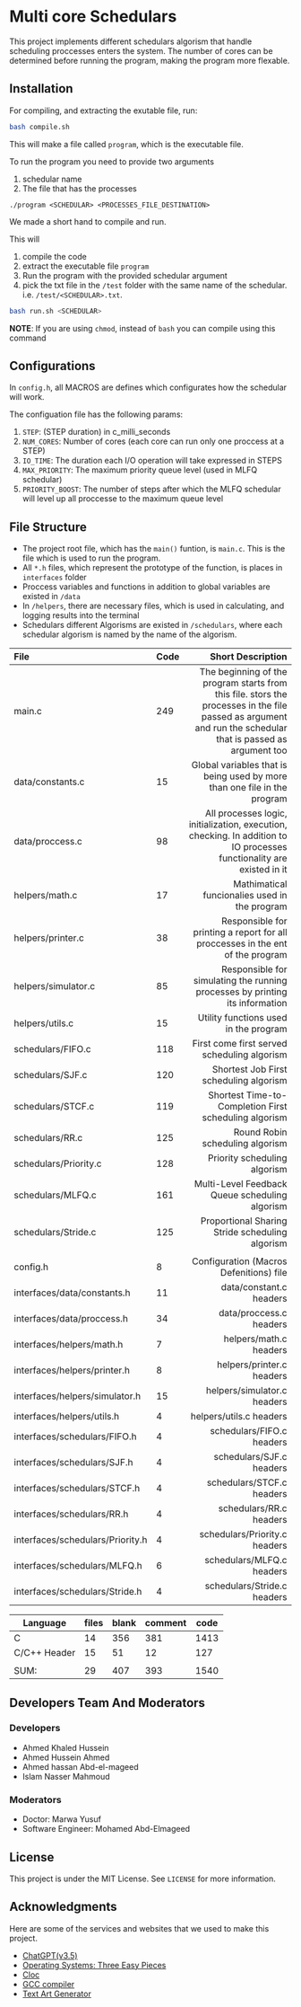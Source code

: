 # Multi core Schedulars

This project implements different schedulars algorism that handle scheduling proccesses enters the system.
The number of cores can be determined before running the program, making the program more flexable.

## Installation

For compiling, and extracting the exutable file, run:

```bash
bash compile.sh
```

This will make a file called `program`, which is the executable file.

To run the program you need to provide two arguments

1. schedular name
2. The file that has the processes

```
./program <SCHEDULAR> <PROCESSES_FILE_DESTINATION>
```

We made a short hand to compile and run.

This will

1. compile the code
2. extract the executable file `program`
3. Run the program with the provided schedular argument
4. pick the txt file in the `/test` folder with the same name of the schedular. i.e. `/test/<SCHEDULAR>.txt`.

```bash
bash run.sh <SCHEDULAR>
```

**NOTE**: If you are using `chmod`, instead of `bash` you can compile using this command

## Configurations

In `config.h`, all MACROS are defines which configurates how the schedular will work.

The configuation file has the following params:

1. `STEP`: (STEP duration) in c_milli_seconds
2. `NUM_CORES`: Number of cores (each core can run only one proccess at a STEP)
3. `IO_TIME`: The duration each I/O operation will take expressed in STEPS
4. `MAX_PRIORITY`: The maximum priority queue level (used in MLFQ schedular)
5. `PRIORITY_BOOST`: The number of steps after which the MLFQ schedular will level up all proccesse to the maximum queue level

## File Structure

- The project root file, which has the `main()` funtion, is `main.c`. This is the file which is used to run the program.
- All `*.h` files, which represent the prototype of the function, is places in `interfaces` folder
- Proccess variables and functions in addition to global variables are existed in `/data`
- In `/helpers`, there are necessary files, which is used in calculating, and logging results into the terminal
- Schedulars different Algorisms are existed in `/schedulars`, where each schedular algorism is named by the name of the algorism.

| File                             | Code |                                                                                                                                           Short Description |
| :------------------------------- | ---- | ----------------------------------------------------------------------------------------------------------------------------------------------------------: |
| main.c                           | 249  | The beginning of the program starts from this file. stors the processes in the file passed as argument and run the schedular that is passed as argument too |
| data/constants.c                 | 15   |                                                                                    Global variables that is being used by more than one file in the program |
| data/proccess.c                  | 98   |                                       All processes logic, initialization, execution, checking. In addition to IO processes functionality are existed in it |
| helpers/math.c                   | 17   |                                                                                                               Mathimatical funcionalies used in the program |
| helpers/printer.c                | 38   |                                                                              Responsible for printing a report for all proccesses in the ent of the program |
| helpers/simulator.c              | 85   |                                                                                Responsible for simulating the running processes by printing its information |
| helpers/utils.c                  | 15   |                                                                                                                       Utility functions used in the program |
| schedulars/FIFO.c                | 118  |                                                                                                                 First come first served scheduling algorism |
| schedulars/SJF.c                 | 120  |                                                                                                                      Shortest Job First scheduling algorism |
| schedulars/STCF.c                | 119  |                                                                                                       Shortest Time-to-Completion First scheduling algorism |
| schedulars/RR.c                  | 125  |                                                                                                                             Round Robin scheduling algorism |
| schedulars/Priority.c            | 128  |                                                                                                                                Priority scheduling algorism |
| schedulars/MLFQ.c                | 161  |                                                                                                              Multi-Level Feedback Queue scheduling algorism |
| schedulars/Stride.c              | 125  |                                                                                                             Proportional Sharing Stride scheduling algorism |
|                                  |      |                                                                                                                                                             |
| config.h                         | 8    |                                                                                                                     Configuration (Macros Defenitions) file |
| interfaces/data/constants.h      | 11   |                                                                                                                                     data/constant.c headers |
| interfaces/data/proccess.h       | 34   |                                                                                                                                     data/proccess.c headers |
| interfaces/helpers/math.h        | 7    |                                                                                                                                      helpers/math.c headers |
| interfaces/helpers/printer.h     | 8    |                                                                                                                                   helpers/printer.c headers |
| interfaces/helpers/simulator.h   | 15   |                                                                                                                                 helpers/simulator.c headers |
| interfaces/helpers/utils.h       | 4    |                                                                                                                                     helpers/utils.c headers |
| interfaces/schedulars/FIFO.h     | 4    |                                                                                                                                   schedulars/FIFO.c headers |
| interfaces/schedulars/SJF.h      | 4    |                                                                                                                                    schedulars/SJF.c headers |
| interfaces/schedulars/STCF.h     | 4    |                                                                                                                                   schedulars/STCF.c headers |
| interfaces/schedulars/RR.h       | 4    |                                                                                                                                     schedulars/RR.c headers |
| interfaces/schedulars/Priority.h | 4    |                                                                                                                               schedulars/Priority.c headers |
| interfaces/schedulars/MLFQ.h     | 6    |                                                                                                                                   schedulars/MLFQ.c headers |
| interfaces/schedulars/Stride.h   | 4    |                                                                                                                                 schedulars/Stride.c headers |

| Language     | files | blank | comment | code |
| ------------ | ----- | ----- | ------- | ---- |
| C            | 14    | 356   | 381     | 1413 |
| C/C++ Header | 15    | 51    | 12      | 127  |
|              |       |       |         |      |
| SUM:         | 29    | 407   | 393     | 1540 |

## Developers Team And Moderators

### Developers

- Ahmed Khaled Hussein
- Ahmed Hussein Ahmed
- Ahmed hassan Abd-el-mageed
- Islam Nasser Mahmoud

### Moderators

- Doctor: Marwa Yusuf
- Software Engineer: Mohamed Abd-Elmageed

## License

This project is under the MIT License. See `LICENSE` for more information.

## Acknowledgments

Here are some of the services and websites that we used to make this project.

- [ChatGPT(v3.5)](https://chat.openai.com/)
- [Operating Systems: Three Easy Pieces](https://pages.cs.wisc.edu/~remzi/OSTEP/)
- [Cloc](https://github.com/AlDanial/cloc)
- [GCC compiler](https://github.com/gcc-mirror/gcc)
- [Text Art Generator](https://patorjk.com/software/taag/)
